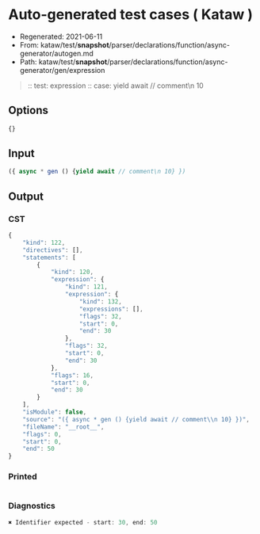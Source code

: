 # Auto-generated test cases ( Kataw )
- Regenerated: 2021-06-11
- From: kataw/test/__snapshot__/parser/declarations/function/async-generator/autogen.md
- Path: kataw/test/__snapshot__/parser/declarations/function/async-generator/gen/expression
> :: test: expression
> :: case: yield await // comment\n 10
## Options

`````js
{}
`````
## Input

`````js
({ async * gen () {yield await // comment\n 10} })
`````
## Output

### CST

```javascript
{
    "kind": 122,
    "directives": [],
    "statements": [
        {
            "kind": 120,
            "expression": {
                "kind": 121,
                "expression": {
                    "kind": 132,
                    "expressions": [],
                    "flags": 32,
                    "start": 0,
                    "end": 30
                },
                "flags": 32,
                "start": 0,
                "end": 30
            },
            "flags": 16,
            "start": 0,
            "end": 30
        }
    ],
    "isModule": false,
    "source": "({ async * gen () {yield await // comment\\n 10} })",
    "fileName": "__root__",
    "flags": 0,
    "start": 0,
    "end": 50
}
```

### Printed

```javascript

```

### Diagnostics

```javascript
✖ Identifier expected - start: 30, end: 50

```

